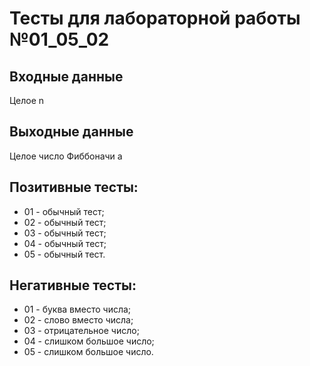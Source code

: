 # Тесты для лабораторной работы №01_05_02

## Входные данные
Целое n

## Выходные данные
Целое число Фиббоначи a

## Позитивные тесты:
- 01 - обычный тест;
- 02 - обычный тест;
- 03 - обычный тест;
- 04 - обычный тест;
- 05 - обычный тест.

## Негативные тесты:
- 01 - буква вместо числа;
- 02 - слово вместо числа;
- 03 - отрицательное число;
- 04 - слишком большое число;
- 05 - слишком большое число.